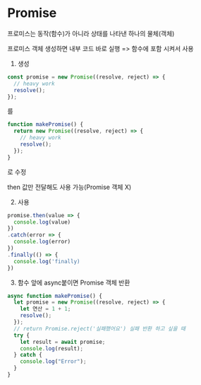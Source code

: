 # Promise

프로미스는 동작(함수)가 아니라 상태를 나타낸 하나의 물체(객체)

프로미스 객체 생성하면 내부 코드 바로 실행 => 함수에 포함 시켜서 사용

1. 생성

```js
const promise = new Promise((resolve, reject) => {
  // heavy work
  resolve();
});
```

를

```js
function makePromise() {
  return new Promise((resolve, reject) => {
    // heavy work
    resolve();
  });
}
```

로 수정

then 값만 전달해도 사용 가능(Promise 객체 X)

2. 사용

```js
promise.then(value => {
  console.log(value)
})
.catch(error => {
  console.log(error)
})
.finally(() => {
  console.log('finally)
})

```

3. 함수 앞에 async붙이면 Promise 객체 반환

```js
async function makePromise() {
  let promise = new Promise((resolve, reject) => {
    let 연산 = 1 + 1;
    resolve();
  });
  // return Promise.reject('실패했어요') 실패 반환 하고 싶을 때
  try {
    let result = await promise;
    console.log(result);
  } catch {
    console.log("Error");
  }
}
```
